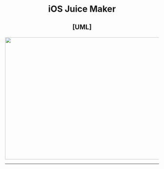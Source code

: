 # <p align="center"> iOS Juice Maker 

## <p align="center"> [UML] </p>

<div align=center><img src="https://user-images.githubusercontent.com/69520548/154102765-a86f769d-8329-47ca-a362-9465c7d0f7ad.png" width="800" height="400"></div>

---
